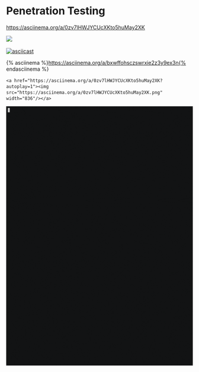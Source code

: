 # Penetration Testing

<script id="asciicast-n3JMWVBeWLbScobpjHGt2Gv1C" src="https://asciinema.org/a/n3JMWVBeWLbScobpjHGt2Gv1C.js" async></script>

https://asciinema.org/a/0zv7lHWJYCUcXKto5huMay2XK

<a href="https://asciinema.org/a/0zv7lHWJYCUcXKto5huMay2XK" target="_blank"><img src="https://asciinema.org/a/0zv7lHWJYCUcXKto5huMay2XK.svg" /></a>





[![asciicast](https://asciinema.org/a/0zv7lHWJYCUcXKto5huMay2XK.svg)](https://asciinema.org/a/0zv7lHWJYCUcXKto5huMay2XK)





{% asciinema %}https://asciinema.org/a/bxwffohsczswrxie2z3y9ex3n{% endasciinema %}



```http
<a href="https://asciinema.org/a/0zv7lHWJYCUcXKto5huMay2XK?autoplay=1"><img src="https://asciinema.org/a/0zv7lHWJYCUcXKto5huMay2XK.png" width="836"/></a>
```





![demo](.gitbook/assets/demo.gif)
